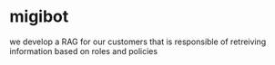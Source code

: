 # migibot

we develop a RAG for our customers that is responsible of retreiving information based on roles and policies 

